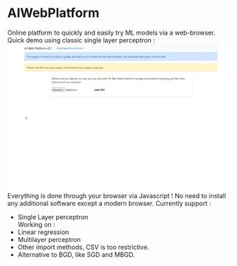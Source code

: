# AIWebPlatform
Online platform to quickly and easily try ML models via a web-browser. Quick demo using classic single layer perceptron :
![Gif intro](gif_intro.gif)
Everything is done through your browser via Javascript ! No need to install any additional software except a modern browser. Currently support :
- Single Layer perceptron </br>
Working on :
- Linear regression
- Multilayer perceptron
- Other import methods, CSV is too restrictive.
- Alternative to BGD, like SGD and MBGD.
